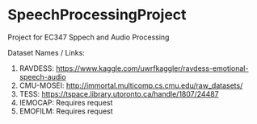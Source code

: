 # SpeechProcessingProject
Project for EC347 Sppech and Audio Processing

Dataset Names / Links:
1. RAVDESS: https://www.kaggle.com/uwrfkaggler/ravdess-emotional-speech-audio
2. CMU-MOSEI: http://immortal.multicomp.cs.cmu.edu/raw_datasets/
3. TESS: https://tspace.library.utoronto.ca/handle/1807/24487
4. IEMOCAP: Requires request
5. EMOFILM: Requires request